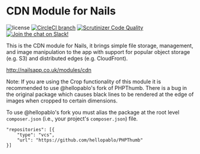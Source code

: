 # CDN Module for Nails

![license](https://img.shields.io/badge/license-MIT-green.svg)
[![CircleCI branch](https://img.shields.io/circleci/project/github/nails/module-cdn.svg)](https://circleci.com/gh/nails/module-cdn)
[![Scrutinizer Code Quality](https://scrutinizer-ci.com/g/nails/module-cdn/badges/quality-score.png)](https://scrutinizer-ci.com/g/nails/module-cdn)
[![Join the chat on Slack!](https://now-examples-slackin-rayibnpwqe.now.sh/badge.svg)](https://nails-app.slack.com/shared_invite/MTg1NDcyNjI0ODcxLTE0OTUwMzA1NTYtYTZhZjc5YjExMQ)

This is the CDN module for Nails, it brings simple file storage, management, and image manipulation to the app with support for popular object storage (e.g. S3) and distributed edges (e.g. CloudFront).

http://nailsapp.co.uk/modules/cdn

Note: If you are using the Crop functionality of this module it is recommended to use @hellopablo's fork of PHPThumb. There is a bug in the original package which causes black lines to be rendered at the edge of images when cropped to certain dimensions.

To use @hellopablo's fork you must alias the package at the root level `composer.json` (i.e., your project's `composer.json`) file.

    "repositories": [{
        "type": "vcs",
        "url": "https://github.com/hellopablo/PHPThumb"
    }]
